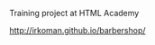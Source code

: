 Training project at HTML Academy

<a href="http://irkoman.github.io/barbershop/">http://irkoman.github.io/barbershop/</a>
